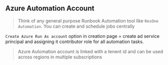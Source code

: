 ## Azure Automation Account

>Think of any general purpose Runbook Automation tool like `ResOne Automation`. You can create and schedule jobs centrally

`Create Azure Run As account` option in creation page = create ad service principal and assigning it contributor role for all automation tasks.

>Azure Automation account is linked with a tenent id and can be used across regions in multiple subscriptions
